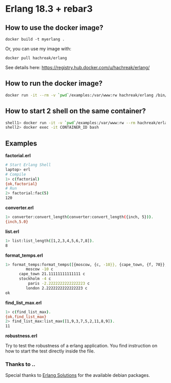 Erlang 18.3 + rebar3
====================

How to use the docker image?
--------------------------

`docker build -t myerlang .`

Or, you can use my image with:

`docker pull hachreak/erlang`

See details here: https://registry.hub.docker.com/u/hachreak/erlang/


How to run the docker image?
----------------------------

```bash
docker run -it --rm -v `pwd`/examples:/var/www:rw hachreak/erlang /bin/bash
```


How to start 2 shell on the same container?
-------------------------------------------

```bash
shell1> docker run -it -v `pwd`/examples:/var/www:rw --rm hachreak/erlang /bin/bash
shell2> docker exec -it CONTAINER_ID bash
```

Examples
--------

**factorial.erl**

```bash
# Start Erlang Shell
laptop> erl
# Compile
1> c(factorial)
{ok,factorial}
# Run
2> factorial:fac(5)
120
```

**converter.erl**

```bash
1> converter:convert_length(converter:convert_length({inch, 5})).
{inch,5.0}
```

**list.erl**

```bash
1> list:list_length([1,2,3,4,5,6,7,8]).
8
```

**format_temps.erl**

```bash
1> format_temps:format_temps([{moscow, {c, -10}}, {cape_town, {f, 70}}, {stockholm, {c, -4}}, {paris, {f, 28}}, {london, {f, 36}}]).
         moscow -10 c
      cape_town 21.11111111111111 c
      stockholm -4 c
          paris -2.2222222222222223 c
         london 2.2222222222222223 c
ok
```

**find_list_max.erl**

```bash
1> c(find_list_max).
{ok,find_list_max}
2> find_list_max:list_max([1,9,3,7,5,2,11,8,9]).
11
```

**robustness.erl**

Try to test the robustness of a erlang application.
You find instruction on how to start the test directly inside the file.

### Thanks to ..

Special thanks to [Erlang Solutions](https://www.erlang-solutions.com) for the
available debian packages.
